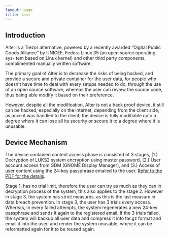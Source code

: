 ```yaml
---
layout: page
title: test
---
```


## Introduction

Alter is a Trezor alternative, powered by a recently awarded “Digital Public Goods Alliance” by UNICEF, Fedora Linux 35 (an open source operating sys-
tem based on Linux kernel) and other third party components, complimented manually written software.

The primary goal of Alter is to decrease the risks of being hacked, and provide a secure and private container for the user data, for people who doesn't have time to deal with every setups needed to do, through the use of an open source software, whereas the user can review the source code, thus being able modify it based on their preference.

However, despite all the modification, Alter is not a hack proof device, it still can be hacked, especially on the internet, depending from the client side, as once it was handled to the client, the device is fully modifiable upto a degree where it can lose all its security or secure it to a degree where it is unusable.

## Device Mechanism

The device contained content access phase is consisted of 3 stages, (1.) Decryption of LUKS2 system encryption using master password, (2.) User account access from GDM (GNOME Display Manager), and (3.) Access of user content using the 24-key passphrase emailed to the user. [Refer to the PDF for the details](https://raw.githubusercontent.com/iaacornus/sys/devel/manscript/alter_patent_ppr_main.pdf).

Stage 1, has no trial limit, therefore the user can try as much as they can in decryption process of the system, this also applies to the stage 2. However in stage 3, the system has strict measures, as this is the last measure in data breach prevention. In stage 3, the user has 3 trials every access. Whereas, in every failed attempts, the system regenerates a new 24-key passphrase and sends it again to the registered email. If the 3 trials failed, the system will backup all user data and compress it into tar.gz format and email it into the user, and render the system unusable, where it can be reformatted again for it to be reused again.
